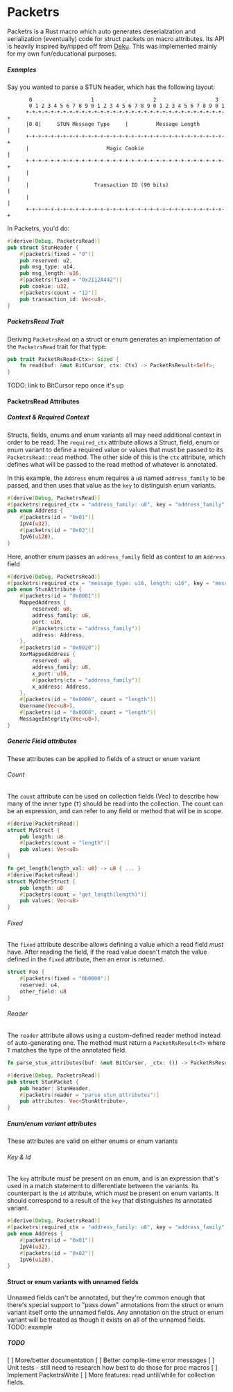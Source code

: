 # Packetrs

Packetrs is a Rust macro which auto generates deserialzation and serialization (eventually) code for struct packets on macro attributes.  Its API is heavily inspired by/ripped off from [Deku](https://github.com/sharksforarms/deku).  This was implemented mainly for my own fun/educational purposes.

##### Examples

Say you wanted to parse a STUN header, which has the following layout:
```
       0                   1                   2                   3
       0 1 2 3 4 5 6 7 8 9 0 1 2 3 4 5 6 7 8 9 0 1 2 3 4 5 6 7 8 9 0 1
      +-+-+-+-+-+-+-+-+-+-+-+-+-+-+-+-+-+-+-+-+-+-+-+-+-+-+-+-+-+-+-+-+
      |0 0|     STUN Message Type     |         Message Length        |
      +-+-+-+-+-+-+-+-+-+-+-+-+-+-+-+-+-+-+-+-+-+-+-+-+-+-+-+-+-+-+-+-+
      |                         Magic Cookie                          |
      +-+-+-+-+-+-+-+-+-+-+-+-+-+-+-+-+-+-+-+-+-+-+-+-+-+-+-+-+-+-+-+-+
      |                                                               |
      |                     Transaction ID (96 bits)                  |
      |                                                               |
      +-+-+-+-+-+-+-+-+-+-+-+-+-+-+-+-+-+-+-+-+-+-+-+-+-+-+-+-+-+-+-+-+
```
In Packetrs, you'd do:
```rust
#[derive(Debug, PacketrsRead)]
pub struct StunHeader {
    #[packetrs(fixed = "0")]
    pub reserved: u2,
    pub msg_type: u14,
    pub msg_length: u16,
    #[packetrs(fixed = "0x2112A442")]
    pub cookie: u32,
    #[packetrs(count = "12")]
    pub transaction_id: Vec<u8>,
}
```

##### PacketrsRead Trait
Deriving `PacketrsRead` on a struct or enum generates an implementation of the `PacketrsRead` trait for that type:
```rust
pub trait PacketRsRead<Ctx>: Sized {
    fn read(buf: &mut BitCursor, ctx: Ctx) -> PacketRsResult<Self>;
}
```

TODO: link to BitCursor repo once it's up


#### PacketrsRead Attributes
##### Context & Required Context
Structs, fields, enums and enum variants all may need additional context in order to be read.  The `required_ctx` attribute allows a Struct, field, enum or enum variant to define a required value or values that must be passed to its `PacketrsRead::read` method.  The other side of this is the `ctx` attribute, which defines what will be passed to the read method of whatever is annotated.

In this example, the `Address` enum requires a `u8` named `address_family` to be passed, and then uses that value as the `key` to distinguish enum variants.
```rust
#[derive(Debug, PacketrsRead)]
#[packetrs(required_ctx = "address_family: u8", key = "address_family")]
pub enum Address {
    #[packetrs(id = "0x01")]
    IpV4(u32),
    #[packetrs(id = "0x02")]
    IpV6(u128),
}
```
Here, another enum passes an `address_family` field as context to an `Address` field 
```rust
#[derive(Debug, PacketrsRead)]
#[packetrs(required_ctx = "message_type: u16, length: u16", key = "message_type")]
pub enum StunAttribute {
    #[packetrs(id = "0x0001")]
    MappedAddress {
        reserved: u8,
        address_family: u8,
        port: u16,
        #[packetrs(ctx = "address_family")]
        address: Address,
    },
    #[packetrs(id = "0x0020")]
    XorMappedAddress {
        reserved: u8,
        address_family: u8,
        x_port: u16,
        #[packetrs(ctx = "address_family")]
        x_address: Address,
    },
    #[packetrs(id = "0x0006", count = "length")]
    Username(Vec<u8>),
    #[packetrs(id = "0x0008", count = "length")]
    MessageIntegrity(Vec<u8>),
}
```
##### Generic Field attributes
These attributes can be applied to fields of a struct or enum variant
###### Count
The `count` attribute can be used on collection fields (Vec<T>) to describe how many of the inner type (`T`) should be read into the collection.  The count can be an expression, and can refer to any field or method that will be in scope.
```rust
#[derive(PacketrsRead)]
struct MyStruct {
    pub length: u8
    #[packetrs(count = "length")]
    pub values: Vec<u8>
}
```
```rust
fn get_length(length_val: u8) -> u8 { ... }
#[derive(PacketrsRead)]
struct MyOtherStruct {
    pub length: u8
    #[packetrs(count = "get_length(length)")]
    pub values: Vec<u8>
}
```

###### Fixed
The `fixed` attribute describe allows defining a value which a read field _must_ have.  After reading the field, if the read value doesn't match the value defined in the `fixed` attribute, then an error is returned.

```rust
struct Foo {
    #[packetrs(fixed = "0b0000")]
    reserved: u4,
    other_field: u8
}
```

###### Reader
The `reader` attribute allows using a custom-defined reader method instead of auto-generating one.  The method must return a `PacketRsResult<T>` where `T` matches the type of the annotated field.

```rust
fn parse_stun_attributes(buf: &mut BitCursor, _ctx: ()) -> PacketRsResult<Vec<StunAttribute>> { ... }

#[derive(Debug, PacketrsRead)]
pub struct StunPacket {
    pub header: StunHeader,
    #[packetrs(reader = "parse_stun_attributes")]
    pub attributes: Vec<StunAttribute>,
}
```
##### Enum/enum variant attributes
These attributes are valid on either enums or enum variants
###### Key & Id
The `key` attribute _must_ be present on an enum, and is an expression that's used in a match statement to differentiate between the variants.  Its counterpart is the `id` attribute, which _must_ be present on enum variants.  It should correspond to a result of the `key` that distinguishes its annotated variant.
```rust
#[derive(Debug, PacketrsRead)]
#[packetrs(required_ctx = "address_family: u8", key = "address_family")]
pub enum Address {
    #[packetrs(id = "0x01")]
    IpV4(u32),
    #[packetrs(id = "0x02")]
    IpV6(u128),
}
```

#### Struct or enum variants with unnamed fields
Unnamed fields can't be annotated, but they're common enough that there's special support to "pass down" annotations from the struct or enum variant itself onto the unnamed fields.  Any annotation on the struct or enum variant will be treated as though it exists on all of the unnamed fields. TODO: example

##### TODO
[ ] More/better documentation
[ ] Better compile-time error messages
[ ] Unit tests - still need to research how best to do those for proc macros
[ ] Implement PacketrsWrite
[ ] More features: read until/while for collection fields. 

